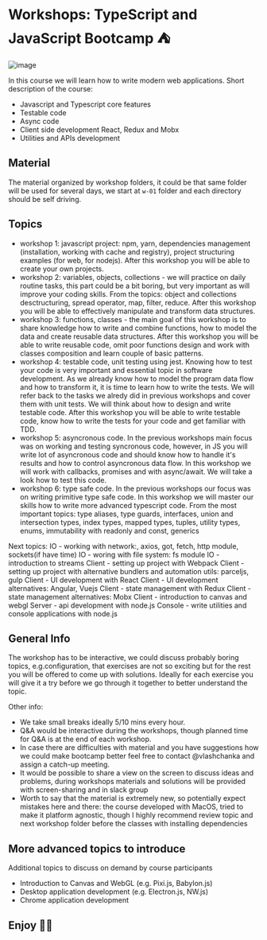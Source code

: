 # Workshops: TypeScript and JavaScript Bootcamp ⛺


![image](assets/logo.gif)

In this course we will learn how to write modern web applications. Short description of the course:

* Javascript and Typescript core features
* Testable code
* Async code
* Client side development React, Redux and Mobx
* Utilities and APIs development

## Material

The material organized by workshop folders, it could be that same folder will be used for several days,
we start at `w-01` folder and each directory should be self driving.

## Topics

- workshop 1: javascript project: npm, yarn, dependencies management (installation, working with cache and registry), project structuring examples (for web, for nodejs). After this workshop you will be able to create your own projects.
- workshop 2: variables, objects, collections - we will practice on daily routine tasks, this part could be a bit boring, but very important as will improve your coding skills.
From the topics: object and collections desctructuring, spread operator, map, filter, reduce.
After this workshop you will be able to effectively manipulate and transform data structures.
- workshop 3: functions, classes - the main goal of this workshop is to share knowledge how to write and combine functions, how to model the data and create reusable data structures.
After this workshop you will be able to write reusable code, omit poor functions design and work with classes composition and learn couple of basic patterns.
- workshop 4: testable code, unit testing using jest. Knowing how to test your code is very important and essential topic in software development. As we already know how to model the program data flow and how to transform it, it is time to learn how to write the tests. We will refer back to the tasks we alredy did in previous workshops and cover them with unit tests. We will think about how to design and write testable code.
After this workshop you will be able to write testable code, know how to write the tests for your code and get familiar with TDD.
- workshop 5: asyncronous code. In the previous workshops main focus was on working and testing syncronous code, however, in JS you will write lot of asyncronous code and should know how to handle it's results and how to control asyncronous data flow. In this workshop we will work with callbacks, promises and with async/await. We will take a look how to test this code.
- workshop 6: type safe code. In the previous workshops our focus was on writing primitive type safe code. In this workshop we will master our skills how to write more advanced typescript code. From the most important topics: type aliases, type guards, interfaces, union and intersection types, index types, mapped types, tuples, utility types, enums, immutability with readonly and const, generics

Next topics:
IO - working with network:, axios, got, fetch, http module, sockets(if have time)
IO - woring with file system: fs module
IO - introduction to streams
Client - setting up project with Webpack
Client - setting up project with alternative bundlers and automation utils: parceljs, gulp
Client - UI development with React
Client - UI development alternatives: Angular, Vuejs
Client - state management with Redux
Client - state management alternatives: Mobx
Client - introduction to canvas and webgl
Server - api development with node.js
Console - write utilities and console applications with node.js


## General Info

The workshop has to be interactive, we could discuss probably boring topics, e.g.configuration,
that exercises are not so exciting but for the rest you will be offered to come up with solutions.
Ideally for each exercise you will give it a try before we go through it together to better understand the topic.

Other info:

- We take small breaks ideally 5/10 mins every hour.
- Q&A would be interactive during the workshops, though planned time for Q&A is at the end of each workshop.
- In case there are difficulties with material and you have suggestions how we could make bootcamp better feel free to contact @vlashchanka and assign a catch-up meeting.
- It would be possible to share a view on the screen to discuss ideas and problems, during workshops materials and solutions will be provided with screen-sharing and in slack group
- Worth to say that the material is extremely new, so potentially expect mistakes here and there:
the course developed with MacOS, tried to make it platform agnostic, though I highly recommend review topic and next workshop folder before the classes with installing dependencies


## More advanced topics to introduce

Additional topics to discuss on demand by course participants 

* Introduction to Canvas and WebGL (e.g. Pixi.js, Babylon.js)
* Desktop application development (e.g. Electron.js, NW.js)
* Chrome application development

## Enjoy 🥤🚀
